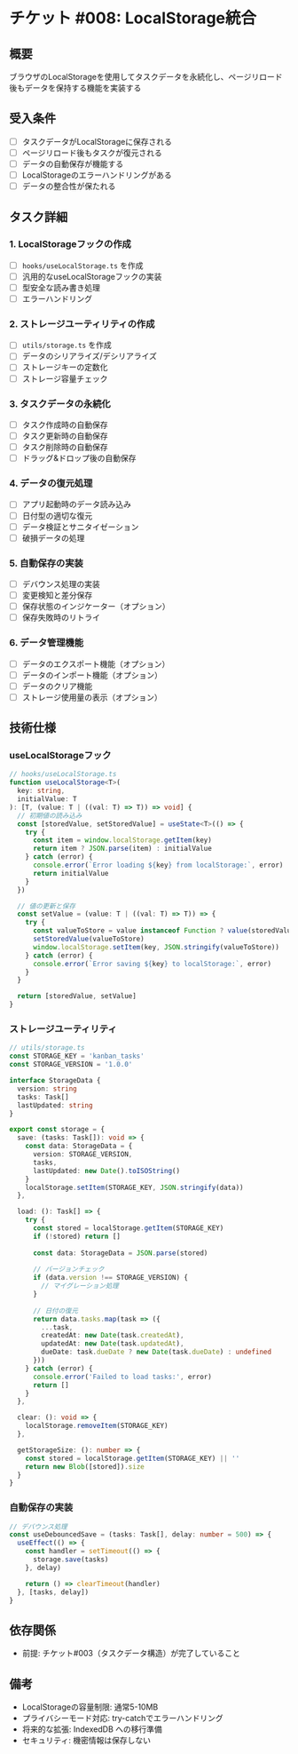# チケット #008: LocalStorage統合

## 概要
ブラウザのLocalStorageを使用してタスクデータを永続化し、ページリロード後もデータを保持する機能を実装する

## 受入条件
- [ ] タスクデータがLocalStorageに保存される
- [ ] ページリロード後もタスクが復元される
- [ ] データの自動保存が機能する
- [ ] LocalStorageのエラーハンドリングがある
- [ ] データの整合性が保たれる

## タスク詳細

### 1. LocalStorageフックの作成
- [ ] `hooks/useLocalStorage.ts` を作成
- [ ] 汎用的なuseLocalStorageフックの実装
- [ ] 型安全な読み書き処理
- [ ] エラーハンドリング

### 2. ストレージユーティリティの作成
- [ ] `utils/storage.ts` を作成
- [ ] データのシリアライズ/デシリアライズ
- [ ] ストレージキーの定数化
- [ ] ストレージ容量チェック

### 3. タスクデータの永続化
- [ ] タスク作成時の自動保存
- [ ] タスク更新時の自動保存
- [ ] タスク削除時の自動保存
- [ ] ドラッグ&ドロップ後の自動保存

### 4. データの復元処理
- [ ] アプリ起動時のデータ読み込み
- [ ] 日付型の適切な復元
- [ ] データ検証とサニタイゼーション
- [ ] 破損データの処理

### 5. 自動保存の実装
- [ ] デバウンス処理の実装
- [ ] 変更検知と差分保存
- [ ] 保存状態のインジケーター（オプション）
- [ ] 保存失敗時のリトライ

### 6. データ管理機能
- [ ] データのエクスポート機能（オプション）
- [ ] データのインポート機能（オプション）
- [ ] データのクリア機能
- [ ] ストレージ使用量の表示（オプション）

## 技術仕様

### useLocalStorageフック
```typescript
// hooks/useLocalStorage.ts
function useLocalStorage<T>(
  key: string,
  initialValue: T
): [T, (value: T | ((val: T) => T)) => void] {
  // 初期値の読み込み
  const [storedValue, setStoredValue] = useState<T>(() => {
    try {
      const item = window.localStorage.getItem(key)
      return item ? JSON.parse(item) : initialValue
    } catch (error) {
      console.error(`Error loading ${key} from localStorage:`, error)
      return initialValue
    }
  })

  // 値の更新と保存
  const setValue = (value: T | ((val: T) => T)) => {
    try {
      const valueToStore = value instanceof Function ? value(storedValue) : value
      setStoredValue(valueToStore)
      window.localStorage.setItem(key, JSON.stringify(valueToStore))
    } catch (error) {
      console.error(`Error saving ${key} to localStorage:`, error)
    }
  }

  return [storedValue, setValue]
}
```

### ストレージユーティリティ
```typescript
// utils/storage.ts
const STORAGE_KEY = 'kanban_tasks'
const STORAGE_VERSION = '1.0.0'

interface StorageData {
  version: string
  tasks: Task[]
  lastUpdated: string
}

export const storage = {
  save: (tasks: Task[]): void => {
    const data: StorageData = {
      version: STORAGE_VERSION,
      tasks,
      lastUpdated: new Date().toISOString()
    }
    localStorage.setItem(STORAGE_KEY, JSON.stringify(data))
  },

  load: (): Task[] => {
    try {
      const stored = localStorage.getItem(STORAGE_KEY)
      if (!stored) return []
      
      const data: StorageData = JSON.parse(stored)
      
      // バージョンチェック
      if (data.version !== STORAGE_VERSION) {
        // マイグレーション処理
      }
      
      // 日付の復元
      return data.tasks.map(task => ({
        ...task,
        createdAt: new Date(task.createdAt),
        updatedAt: new Date(task.updatedAt),
        dueDate: task.dueDate ? new Date(task.dueDate) : undefined
      }))
    } catch (error) {
      console.error('Failed to load tasks:', error)
      return []
    }
  },

  clear: (): void => {
    localStorage.removeItem(STORAGE_KEY)
  },

  getStorageSize: (): number => {
    const stored = localStorage.getItem(STORAGE_KEY) || ''
    return new Blob([stored]).size
  }
}
```

### 自動保存の実装
```typescript
// デバウンス処理
const useDebouncedSave = (tasks: Task[], delay: number = 500) => {
  useEffect(() => {
    const handler = setTimeout(() => {
      storage.save(tasks)
    }, delay)

    return () => clearTimeout(handler)
  }, [tasks, delay])
}
```

## 依存関係
- 前提: チケット#003（タスクデータ構造）が完了していること

## 備考
- LocalStorageの容量制限: 通常5-10MB
- プライバシーモード対応: try-catchでエラーハンドリング
- 将来的な拡張: IndexedDB への移行準備
- セキュリティ: 機密情報は保存しない